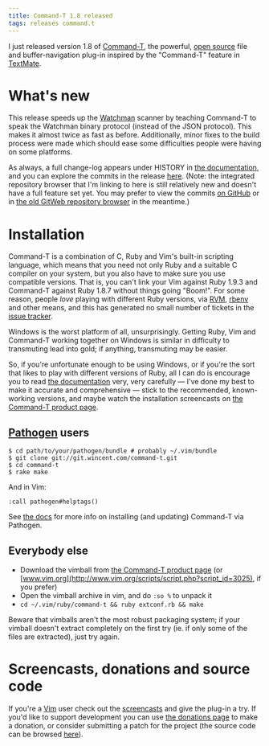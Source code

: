 ```yaml
---
title: Command-T 1.8 released
tags: releases command.t
---
```


I just released version 1.8 of [Command-T](/wiki/Command-T), the powerful, [open source](/wiki/open_source) file and buffer-navigation plug-in inspired by the "Command-T" feature in [TextMate](/wiki/TextMate).

# What's new

This release speeds up the [Watchman](https://github.com/facebook/watchman) scanner by teaching Command-T to speak the Watchman binary protocol (instead of the JSON protocol). This makes it almost twice as fast as before. Additionally, minor fixes to the build process were made which should ease some difficulties people were having on some platforms.

As always, a full change-log appears under HISTORY in [the documentation](http://git.wincent.com/command-t.git/blob_plain/1.8:/doc/command-t.txt), and you can explore the commits in the release [here](/repos/command-t/tags/1.8). (Note: the integrated repository browser that I'm linking to here is still relatively new and doesn't have a full feature set yet. You may prefer to view the commits [on GitHub](https://github.com/wincent/Command-T/compare/1.7...1.8) or in [the old GitWeb repository browser](http://git.wincent.com/command-t.git/shortlog/refs/tags/1.8) in the meantime.)

# Installation

Command-T is a combination of C, Ruby and Vim's built-in scripting language, which means that you need not only Ruby and a suitable C compiler on your system, but you also have to make sure you use compatible versions. That is, you can't link your Vim against Ruby 1.9.3 and Command-T against Ruby 1.8.7 without things going "Boom!". For some reason, people *love* playing with different Ruby versions, via [RVM](/wiki/RVM), [rbenv](/wiki/rbenv) and other means, and this has generated no small number of tickets in the [issue tracker](/wiki/issue_tracker).

Windows is the worst platform of all, unsurprisingly. Getting Ruby, Vim and Command-T working together on Windows is similar in difficulty to transmuting lead into gold; if anything, transmuting may be easier.

So, if you're unfortunate enough to be using Windows, or if you're the sort that likes to play with different versions of Ruby, all I can do is encourage you to read [the documentation](http://git.wincent.com/command-t.git/blob_plain/HEAD:/doc/command-t.txt) very, very carefully — I've done my best to make it accurate and comprehensive — stick to the recommended, known-working versions, and maybe watch the installation screencasts on [the Command-T product page](/products/command-t).

## [Pathogen](/wiki/Pathogen) users

```shell
$ cd path/to/your/pathogen/bundle # probably ~/.vim/bundle
$ git clone git://git.wincent.com/command-t.git
$ cd command-t
$ rake make
```

And in Vim:

    :call pathogen#helptags()

See [the docs](http://git.wincent.com/command-t.git/blob_plain/HEAD:/doc/command-t.txt) for more info on installing (and updating) Command-T via Pathogen.

## Everybody else

-   Download the vimball from [the Command-T product page](/products/command-t) (or [www.vim.org](http://www.vim.org/scripts/script.php?script_id=3025), if you prefer)
-   Open the vimball archive in vim, and do `:so %` to unpack it
-   `cd ~/.vim/ruby/command-t && ruby extconf.rb && make`

Beware that vimballs aren't the most robust packaging system; if your vimball doesn't extract completely on the first try (ie. if only some of the files are extracted), just try again.

# Screencasts, donations and source code

If you're a [Vim](/wiki/Vim) user check out the [screencasts](/products/command-t) and give the plug-in a try. If you'd like to support development you can use [the donations page](/products/command-t/donations) to make a donation, or consider submitting a patch for the project (the source code can be browsed [here](/repos/command-t)).
